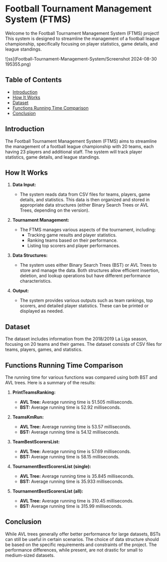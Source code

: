 # Football Tournament Management System (FTMS)

Welcome to the Football Tournament Management System (FTMS) project! This system is designed to streamline the management of a football league championship, specifically focusing on player statistics, game details, and league standings.

![ss](Football-Tournament-Management-System/Screenshot 2024-08-30 195355.png)

## Table of Contents

- [Introduction](#introduction)
- [How It Works](#how-it-works)
- [Dataset](#dataset)
- [Functions Running Time Comparison](#functions-running-time-comparison)
- [Conclusion](#conclusion)

## Introduction

The Football Tournament Management System (FTMS) aims to streamline the management of a football league championship with 20 teams, each having 23 players and additional staff. The system will track player statistics, game details, and league standings.

## How It Works

1. **Data Input:**
    - The system reads data from CSV files for teams, players, game details, and statistics. This data is then organized and stored in appropriate data structures (either Binary Search Trees or AVL Trees, depending on the version).

2. **Tournament Management:**
    - The FTMS manages various aspects of the tournament, including:
        - Tracking game results and player statistics.
        - Ranking teams based on their performance.
        - Listing top scorers and player performances.

3. **Data Structures:**
    - The system uses either Binary Search Trees (BST) or AVL Trees to store and manage the data. Both structures allow efficient insertion, deletion, and lookup operations but have different performance characteristics.

4. **Output:**
    - The system provides various outputs such as team rankings, top scorers, and detailed player statistics. These can be printed or displayed as needed.

## Dataset

The dataset includes information from the 2018/2019 La Liga season, focusing on 20 teams and their games. The dataset consists of CSV files for teams, players, games, and statistics.

## Functions Running Time Comparison

The running time for various functions was compared using both BST and AVL trees. Here is a summary of the results:

1. **PrintTeamsRanking:**
    - **AVL Tree:** Average running time is 51.505 milliseconds.
    - **BST:** Average running time is 52.92 milliseconds.

2. **TeamsKmRun:**
    - **AVL Tree:** Average running time is 53.57 milliseconds.
    - **BST:** Average running time is 54.12 milliseconds.

3. **TeamBestScorersList:**
    - **AVL Tree:** Average running time is 57.69 milliseconds.
    - **BST:** Average running time is 58.15 milliseconds.

4. **TournamentBestScorersList (single):**
    - **AVL Tree:** Average running time is 35.845 milliseconds.
    - **BST:** Average running time is 35.933 milliseconds.

5. **TournamentBestScorersList (all):**
    - **AVL Tree:** Average running time is 310.45 milliseconds.
    - **BST:** Average running time is 315.99 milliseconds.

## Conclusion

While AVL trees generally offer better performance for large datasets, BSTs can still be useful in certain scenarios. The choice of data structure should be based on the specific requirements and constraints of the project. The performance differences, while present, are not drastic for small to medium-sized datasets.
